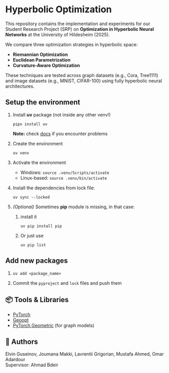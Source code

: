 # Hyperbolic Optimization

This repository contains the implementation and experiments for our Student Research Project (SRP) on **Optimization in Hyperbolic Neural Networks** at the University of Hildesheim (2025).

We compare three optimization strategies in hyperbolic space:

- **Riemannian Optimization**
- **Euclidean Parametrization**
- **Curvature-Aware Optimization**

These techniques are tested across graph datasets (e.g., Cora, Tree1111) and image datasets (e.g., MNIST, CIFAR-100) using fully hyperbolic neural architectures.

## Setup the environment

1. Install **uv** package (not inside any other venv!)
   
    ```pipx install uv```

   **Note:** check [docs](https://docs.astral.sh/uv/getting-started/installation/) if you encounter problems


3. Create the environment 

    ```uv venv```


4. Activate the environment


    * Windows: ```source .venv/Scripts/activate```
    * Linux-based: ```source .venv/bin/activate```


5. Install the dependencies from lock file:

    ```uv sync --locked```


6. *(Optional)* Sometimes **pip** module is missing, in that case:

    1. install it 

        ```uv pip install pip```

    2. Or just use 

        ```uv pip list```

## Add new packages

1. ```uv add <package_name>```

2. Commit the ```pyproject``` and ```lock``` files and push them

## 📦 Tools & Libraries
- [PyTorch](https://pytorch.org/)
- [Geoopt](https://geoopt.readthedocs.io/)
- [PyTorch Geometric](https://pytorch-geometric.readthedocs.io/) (for graph models)

## 👥 Authors
Elvin Guseinov, Joumana Makki, Lavrentii Grigorian, Mustafa Ahmed, Omar Adardour  
Supervisor: Ahmad Bdeir

